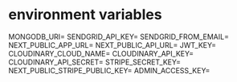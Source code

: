 # environment variables

MONGODB_URI=
SENDGRID_API_KEY=
SENDGRID_FROM_EMAIL=
NEXT_PUBLIC_APP_URL=
NEXT_PUBLIC_API_URL=
JWT_KEY=
CLOUDINARY_CLOUD_NAME=
CLOUDINARY_API_KEY=
CLOUDINARY_API_SECRET=
STRIPE_SECRET_KEY=
NEXT_PUBLIC_STRIPE_PUBLIC_KEY=
ADMIN_ACCESS_KEY=